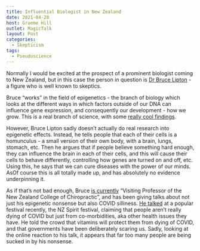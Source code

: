 ```yaml
---
title: Influential Biologist in New Zealand
date: 2021-04-28
host: Graeme Hill
outlet: MagicTalk
layout: Post
categories:
  - Skepticism
tags:
  - Pseudoscience
---
```


Normally I would be excited at the prospect of a prominent biologist coming to New Zealand, but in this case the person in question is [Dr Bruce Lipton](https://rationalwiki.org/wiki/Bruce_Lipton) - a figure who is well known to skeptics.

Bruce “works” in the field of epigenetics - the branch of biology which looks at the different ways in which factors outside of our DNA can influence gene expression, and consequently our development - how we grow. This is a real branch of science, with some [really cool findings](https://en.wikipedia.org/wiki/Epigenetics_in_insects).

However, Bruce Lipton sadly doesn’t actually do real research into epigenetic effects. Instead, he tells people that each of their cells is a homunculus - a small version of their own body, with a brain, lungs, stomach, etc. Then he argues that if people believe something hard enough, they can influence the brain in each of their cells, and this will cause their cells to behave differently, controlling how genes are turned on and off, etc. Using this, he says that we can cure diseases with the power of our minds. AsOf course this is all totally made up, and has absolutely no evidence underpinning it.

As if that’s not bad enough, Bruce [is currently](http://chiropractic.ac.nz/event/a-world-in-evolution-chaos-covid-and-consciousness/) “Visiting Professor of the New Zealand College of Chiropractic”, and has been giving talks about not just his epigenetic nonsense but also COVID silliness. [He talked](https://www.facebook.com/gretchyn.mathie/posts/4528336853847530) at a popular festival recently, the NZ Spirit festival, claiming that people aren’t really dying of COVID but just from co-morbidities, aka other health issues they have. He told the crowd that vitamins will protect them from dying of COVID, and that governments have been deliberately scaring us. Sadly, looking at the online reaction to his talk, it appears that far too many people are being sucked in by his nonsense.
